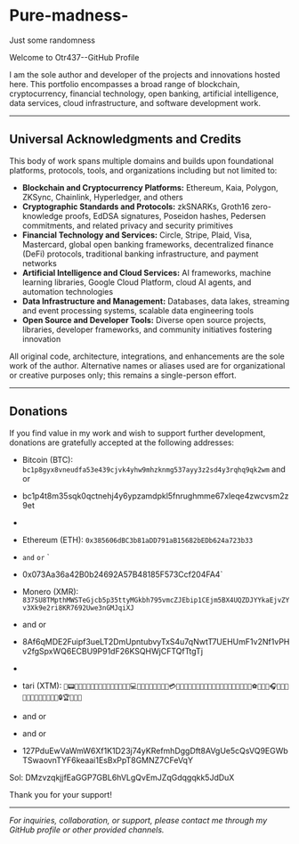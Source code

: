 # Pure-madness-
Just some randomness 


Welcome to  Otr437--GitHub Profile

I am the sole author and developer of the projects and innovations hosted here. This portfolio encompasses a broad range of blockchain, cryptocurrency, financial technology, open banking, artificial intelligence, data services, cloud infrastructure, and software development work.

---

## Universal Acknowledgments and Credits

This body of work spans multiple domains and builds upon foundational platforms, protocols, tools, and organizations including but not limited to:

- **Blockchain and Cryptocurrency Platforms:** Ethereum, Kaia, Polygon, ZKSync, Chainlink, Hyperledger, and others  
- **Cryptographic Standards and Protocols:** zkSNARKs, Groth16 zero-knowledge proofs, EdDSA signatures, Poseidon hashes, Pedersen commitments, and related privacy and security primitives  
- **Financial Technology and Services:** Circle, Stripe, Plaid, Visa, Mastercard, global open banking frameworks, decentralized finance (DeFi) protocols, traditional banking infrastructure, and payment networks  
- **Artificial Intelligence and Cloud Services:** AI frameworks, machine learning libraries, Google Cloud Platform, cloud AI agents, and automation technologies  
- **Data Infrastructure and Management:** Databases, data lakes, streaming and event processing systems, scalable data engineering tools  
- **Open Source and Developer Tools:** Diverse open source projects, libraries, developer frameworks, and community initiatives fostering innovation  

All original code, architecture, integrations, and enhancements are the sole work of the author. Alternative names or aliases used are for organizational or creative purposes only; this remains a single-person effort.

---

## Donations

If you find value in my work and wish to support further development, donations are gratefully accepted at the following addresses:

- Bitcoin (BTC): `bc1p8gyx8vneudfa53e439cjvk4yhw9mhzknmg537ayy3z2sd4y3rqhq9qk2wm`  and or
- bc1p4t8m35sqk0qctnehj4y6ypzamdpkl5fnrughmme67xleqe4zwcvsm2z9et
- 
- Ethereum (ETH): `0x385606dBC3b81aDD791aB15682bEDb624a723b33` 
- `and` `or` `
- 0x073Aa36a42B0b24692A57B48185F573Ccf204FA4`  

- Monero (XMR): `837SU8TMpthMWSTeGjcb5p35ttyMGkbh795vmcZJEbip1CEjm5BX4UQZDJYYkaEjvZYv3Xk9e2ri8KR7692Uwe3nGMJqiXJ`  
- and or 
- 8Af6qMDE2Fuipf3ueLT2DmUpntubvyTxS4u7qNwtT7UEHUmF1v2Nf1vPHv2fgSpxWQ6ECBU9P91dF26KSQHWjCFTQfTtgTj
- 
- tari (XTM): `🐢📟🎢🏰🍋🐗🌴🐗💤👞🚂🍄🐺🎼🍼🔩💻🚦📌🍄👙🐻🍒👖🐰💳🌻🐸🤔🌸🌻🔱🍇🐘🐌👕🤡👒😍🚢🐀💊🤑🔑🍷⚽🤑🚰🚿🎧🐑👃🎿🌵🐚🐚🍚🤖🎥🤑🔌🎠🔒🏆👑🌵🚦`
- and or
- and or
- 127PduEwVaWmW6Xf1K1D23j74yKRefmhDggDft8AVgUe5cQsVQ9EGWbTSwaovnTYF6keaai1EsBxPpT8GMNZ7CFeVqY


Sol: DMzvzqkjjfEaGGP7GBL6hVLgQvEmJZqGdqgqkk5JdDuX

Thank you for your support!

---

*For inquiries, collaboration, or support, please contact me through my GitHub profile or other provided channels.*

